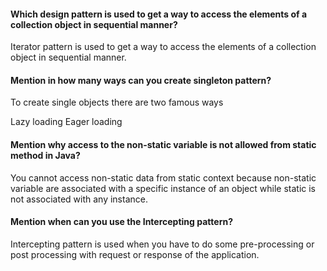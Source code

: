 #### Which design pattern is used to get a way to access the elements of a collection object in sequential manner?

Iterator pattern is used to get a way to access the elements of a collection object in sequential manner.

#### Mention in how many ways can you create singleton pattern?
To create single objects there are two famous ways

Lazy loading
Eager loading

####  Mention why access to the non-static variable is not allowed from static method in Java?
You cannot access non-static data from static context because non-static variable are associated with a specific instance of an object while static is not associated with any instance.

####  Mention when can you use the Intercepting pattern?

Intercepting pattern is used when you have to do some pre-processing or post processing with request or response of the application.
